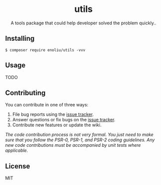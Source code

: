 <h1 align="center"> utils </h1>

<p align="center"> A tools package that could help developer solved the problem quickly..</p>


## Installing

```shell
$ composer require enoliu/utils -vvv
```

## Usage

TODO

## Contributing

You can contribute in one of three ways:

1. File bug reports using the [issue tracker](https://github.com/enoliu/utils/issues).
2. Answer questions or fix bugs on the [issue tracker](https://github.com/enoliu/utils/issues).
3. Contribute new features or update the wiki.

_The code contribution process is not very formal. You just need to make sure that you follow the PSR-0, PSR-1, and PSR-2 coding guidelines. Any new code contributions must be accompanied by unit tests where applicable._

## License

MIT
